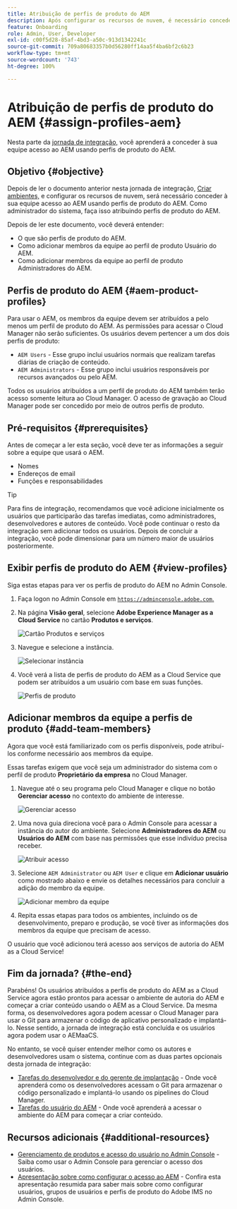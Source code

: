 ```yaml
---
title: Atribuição de perfis de produto do AEM
description: Após configurar os recursos de nuvem, é necessário conceder à equipe acesso ao AEM usando perfis de produto do AEM.
feature: Onboarding
role: Admin, User, Developer
exl-id: c00f5d28-85af-4bd3-a50c-913d1342241c
source-git-commit: 709a80683357b0d56280ff14aa5f4ba6bf2c6b23
workflow-type: tm+mt
source-wordcount: '743'
ht-degree: 100%

---
```


# Atribuição de perfis de produto do AEM {#assign-profiles-aem}

Nesta parte da [jornada de integração,](overview.md) você aprenderá a conceder à sua equipe acesso ao AEM usando perfis de produto do AEM.

## Objetivo {#objective}

Depois de ler o documento anterior nesta jornada de integração, [Criar ambientes,](create-environments.md) e configurar os recursos de nuvem, será necessário conceder à sua equipe acesso ao AEM usando perfis de produto do AEM. Como administrador do sistema, faça isso atribuindo perfis de produto do AEM.

Depois de ler este documento, você deverá entender:

* O que são perfis de produto do AEM.
* Como adicionar membros da equipe ao perfil de produto Usuário do AEM.
* Como adicionar membros da equipe ao perfil de produto Administradores do AEM.

## Perfis de produto do AEM {#aem-product-profiles}

Para usar o AEM, os membros da equipe devem ser atribuídos a pelo menos um perfil de produto do AEM. As permissões para acessar o Cloud Manager não serão suficientes. Os usuários devem pertencer a um dos dois perfis de produto:

* `AEM Users` - Esse grupo inclui usuários normais que realizam tarefas diárias de criação de conteúdo.
* `AEM Administrators` - Esse grupo inclui usuários responsáveis por recursos avançados ou pelo AEM.

Todos os usuários atribuídos a um perfil de produto do AEM também terão acesso somente leitura ao Cloud Manager. O acesso de gravação ao Cloud Manager pode ser concedido por meio de outros perfis de produto.

## Pré-requisitos {#prerequisites}

Antes de começar a ler esta seção, você deve ter as informações a seguir sobre a equipe que usará o AEM.

* Nomes
* Endereços de email
* Funções e responsabilidades

>[!TIP]
>
>Para fins de integração, recomendamos que você adicione inicialmente os usuários que participarão das tarefas imediatas, como administradores, desenvolvedores e autores de conteúdo. Você pode continuar o resto da integração sem adicionar todos os usuários. Depois de concluir a integração, você pode dimensionar para um número maior de usuários posteriormente.

## Exibir perfis de produto do AEM {#view-profiles}

Siga estas etapas para ver os perfis de produto do AEM no Admin Console.

1. Faça logon no Admin Console em [`https://adminconsole.adobe.com`.](https://adminconsole.adobe.com)

1. Na página **Visão geral**, selecione **Adobe Experience Manager as a Cloud Service** no cartão **Produtos e serviços**.

   ![Cartão Produtos e serviços](/help/journey-onboarding/assets/assign-team1.png)

1. Navegue e selecione a instância.

   ![Selecionar instância](/help/journey-onboarding/assets/cloud-profiles-1.png)

1. Você verá a lista de perfis de produto do AEM as a Cloud Service que podem ser atribuídos a um usuário com base em suas funções.

   ![Perfis de produto](/help/journey-onboarding/assets/cloud-profiles-2.png)

## Adicionar membros da equipe a perfis de produto {#add-team-members}

Agora que você está familiarizado com os perfis disponíveis, pode atribuí-los conforme necessário aos membros da equipe.

Essas tarefas exigem que você seja um administrador do sistema com o perfil de produto **Proprietário da empresa** no Cloud Manager.

1. Navegue até o seu programa pelo Cloud Manager e clique no botão **Gerenciar acesso** no contexto do ambiente de interesse.

   ![Gerenciar acesso](/help/journey-onboarding/assets/add-team1.png)

1. Uma nova guia direciona você para o Admin Console para acessar a instância do autor do ambiente. Selecione **Administradores do AEM** ou **Usuários do AEM** com base nas permissões que esse indivíduo precisa receber.

   ![Atribuir acesso](/help/journey-onboarding/assets/add-team2.png)

1. Selecione `AEM Administrator` ou `AEM User` e clique em **Adicionar usuário** como mostrado abaixo e envie os detalhes necessários para concluir a adição do membro da equipe.

   ![Adicionar membro da equipe](/help/journey-onboarding/assets/add-team3.png)

1. Repita essas etapas para todos os ambientes, incluindo os de desenvolvimento, preparo e produção, se você tiver as informações dos membros da equipe que precisam de acesso.

O usuário que você adicionou terá acesso aos serviços de autoria do AEM as a Cloud Service!

## Fim da jornada? {#the-end}

Parabéns! Os usuários atribuídos a perfis de produto do AEM as a Cloud Service agora estão prontos para acessar o ambiente de autoria do AEM e começar a criar conteúdo usando o AEM as a Cloud Service. Da mesma forma, os desenvolvedores agora podem acessar o Cloud Manager para usar o Git para armazenar o código de aplicativo personalizado e implantá-lo. Nesse sentido, a jornada de integração está concluída e os usuários agora podem usar o AEMaaCS.

No entanto, se você quiser entender melhor como os autores e desenvolvedores usam o sistema, continue com as duas partes opcionais desta jornada de integração:

* [Tarefas do desenvolvedor e do gerente de implantação](developers.md) - Onde você aprenderá como os desenvolvedores acessam o Git para armazenar o código personalizado e implantá-lo usando os pipelines do Cloud Manager.
* [Tarefas do usuário do AEM](aem-users.md) - Onde você aprenderá a acessar o ambiente do AEM para começar a criar conteúdo.

## Recursos adicionais {#additional-resources}

* [Gerenciamento de produtos e acesso do usuário no Admin Console](/help/security/ims-support.md#managing-products-and-user-access-in-admin-console) - Saiba como usar o Admin Console para gerenciar o acesso dos usuários.
* [Apresentação sobre como configurar o acesso ao AEM](https://experienceleague.adobe.com/docs/experience-manager-learn/cloud-service/accessing/walk-through.html?lang=pt-BR) - Confira esta apresentação resumida para saber mais sobre como configurar usuários, grupos de usuários e perfis de produto do Adobe IMS no Admin Console.

